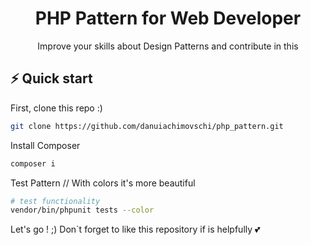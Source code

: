 <h1 align="center">
  PHP Pattern for Web Developer
</h1>
<p align="center">Improve your skills about Design Patterns and contribute in this </p>

## ⚡️ Quick start
First, clone this repo :) 
```bash
git clone https://github.com/danuiachimovschi/php_pattern.git
```

Install Composer 
```bash
composer i
```

Test Pattern // With colors it's more beautiful
```bash
# test functionality
vendor/bin/phpunit tests --color 
```

Let's go ! ;)
Don`t forget to like this repository if is helpfully :two_hearts: